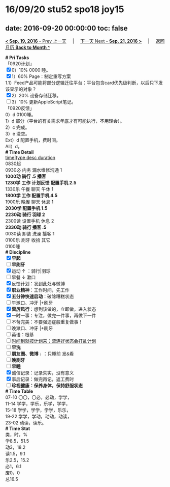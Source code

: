 # 16/09/20 stu52 spo18 joy15

date: 2016-09-20 00:00:00
toc: false
---
[**< Sep. 19, 2016** - Prev 上一天](/lifelogs/2016/09/d19.html) &nbsp; &nbsp; | &nbsp; &nbsp; [下一天 Next - **Sep. 21, 2016 >**](/lifelogs/2016/09/d21.html) &nbsp; &nbsp; |  &nbsp; &nbsp; [返回月历 **Back to Month ^**](/lifelogs/2016/09/index.html)
<br/><div><div><div><div><div><div><b># Pri Tasks</b></div><div>「0920计划」</div></div></div><div><input checked="true" type="checkbox"/>0）10% 0000 睡。</div><div><input checked="true" type="checkbox"/>1）60% Page：制定重写方案</div><div><div>1.1）Feed产品可能将部分逻辑迁往平台：平台包含card优先级判断，以后只下发该显示的对象？</div></div><div><input checked="true" type="checkbox"/>2）20% 设备存储迁移。</div><div><input type="checkbox"/>3）10% 更新AppleScript笔记。</div></div><div></div></div><div>「0920反馈」</div><div>0）d 0100睡。</div></div><div><div>1）d 部分（平台的有关需求年底才有可能执行，不用理会）。</div><div>2）c 完成。</div></div><div>3）e 没空。</div><div>Ext）d 配置手机，费时间。</div><div><div><div><div>All）d。</div><div><b># Time Detail</b></div></div><div><u>time|type desc duration</u></div><div>0830起</div><div>0930必 内务 漏水维修沟通 1</div></div><div><b>1000动 骑行 .5</b> <b>播客</b></div><div><b>1230学</b> <b>工作</b> <b>计划反馈 配置手机 2.5</b></div><div>1330乐 午餐 聊天 午休 1</div><div><b>1800学 工作 配置手机 4.5</b></div><div>1900乐 晚餐 聊天 休息 1</div><div><b>2030学 配置手机 1.5</b></div><div><b>2230动 骑行 羽球 2</b></div><div>2300读 设置手机 休息 2</div><div><b>2330动 骑行 播客 .5</b></div></div><div><div>0030读 卸装 洗澡 播客 1</div><div>0100乐 刷牙 收拾 其它</div><div><div>0100睡</div><div><b># Discipline</b></div><div><div><b><input checked="true" type="checkbox"/>早起</b></div><div><input type="checkbox"/><b>早刷牙</b></div><div><input checked="true" type="checkbox"/>运动 ↑ ：骑行|羽球</div></div><div><input type="checkbox"/>早餐 ↓ 漱口</div><div><input checked="true" type="checkbox"/>反馈计划：发到此处与微博</div><div><input checked="true" type="checkbox"/><b>职业精神</b>：工作时间，先工作</div><div><input checked="true" type="checkbox"/><b>五分钟快速启动</b>：破除糟糕状态</div><div><input type="checkbox"/>午漱口、冲牙 |+刷牙</div><div><input checked="true" type="checkbox"/><b>雷厉风行</b>：想到该做的，立即做，进入状态</div><div><input checked="true" type="checkbox"/><a dir="ltr"/><a dir="ltr">一时</a>一事：专注，做完一件事，再做下一件</div><div><input type="checkbox"/>不苛完美：不要强迫症般重复做事！</div><div><input type="checkbox"/>晚漱口、冲牙 |+刷牙</div><div><input type="checkbox"/>英语：根基</div><div><u><input type="checkbox"/>时间到就按计划来；流连好状态会打乱计划</u></div><div><input type="checkbox"/><b>早洗</b></div><div><b style="font-family:gotham, helvetica, arial, sans-serif;font-size:14px;"><input type="checkbox"/>朋友圈、微博</b> <span style="font-family:gotham, helvetica, arial, sans-serif;font-size:14px;">↓ ：只睡前 发&amp;看</span></div><div><b><input type="checkbox"/>晚刷牙</b></div><div><input type="checkbox"/><b>早睡</b></div><div><div><input checked="true" type="checkbox"/>诚信记录：记录失实，没有意义</div><div><input checked="true" type="checkbox"/>事后记录：做完再记，返工费时</div></div><div style="font-family:gotham, helvetica, arial, sans-serif;font-size:14px;"><b><input type="checkbox"/>珍视健康：保养身体，保持舒服状态</b></div><div><b># Time Table</b></div><div>07-10 〇〇，〇必，必动，学学，</div><div>11-14 学学，学乐，乐学，学学，</div><div>15-18 学学，学学，学学，乐乐，</div><div>19-22 学学，学动，动动，动读，</div><div>23-02 动读，读乐。</div><div><b># Time Stat</b></div><div>类，时，%</div><div>学8.5，51.5</div><div>动3，18.2</div><div>读1.5，9.1</div><div>乐2.5，15.2</div><div>必1，6.1</div><div>废0，0</div><div>总16.5</div>
